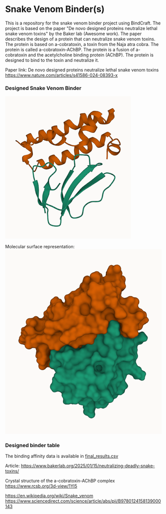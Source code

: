 # Snake Venom Binder(s)

This is a repository for the snake venom binder project using BindCraft. The project is based on the paper "De novo designed proteins neutralize lethal snake venom toxins" by the Baker lab (Awesome work). The paper describes the design of a protein that can neutralize snake venom toxins. The protein is based on a-cobratoxin, a toxin from the Naja atra cobra. The protein is called a-cobratoxin-AChBP. The protein is a fusion of a-cobratoxin and the acetylcholine binding protein (AChBP). The protein is designed to bind to the toxin and neutralize it.

Paper link:
De novo designed proteins neutralize lethal snake venom toxins
https://www.nature.com/articles/s41586-024-08393-x

### Designed Snake Venom Binder

![Snake Venom - Binder Complex ](./others/images/5nq4_l84_s3585_mpnn4_model2_cartoon.png)

Molecular surface representation:
![Snake Venom - Binder Complex 2](./others/images/5nq4_l84_s3585_mpnn4_model2.png)

### Designed binder table

The binding affinity data is available in [final_results.csv](./final_results.csv)

Article:
https://www.bakerlab.org/2025/01/15/neutralizing-deadly-snake-toxins/

Crystal structure of the a-cobratoxin-AChBP complex
https://www.rcsb.org/3d-view/1YI5

https://en.wikipedia.org/wiki/Snake_venom
https://www.sciencedirect.com/science/article/abs/pii/B9780124158139000143
